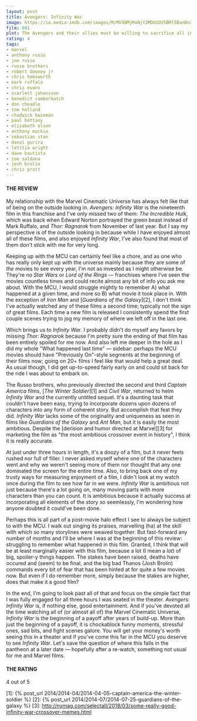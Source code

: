 ```yaml
---
layout: post
title: Avengers: Infinity War
image: https://ia.media-imdb.com/images/M/MV5BMjMxNjY2MDU1OV5BMl5BanBnXkFtZTgwNzY1MTUwNTM@._V1_UX182_CR0,0,182,268_AL_.jpg
film: 601
plot: The Avengers and their allies must be willing to sacrifice all in an attempt to defeat the powerful Thanos before his blitz of devastation and ruin puts an end to the universe.
rating: 4
tags:
- marvel
- anthony russo
- joe russo
- russo brothers
- robert downey jr
- chris hemsworth
- mark ruffalo
- chris evans
- scarlett johansson
- benedict cumberbatch
- don cheadle
- tom holland
- chadwick boseman
- paul bettany
- elizabeth olsen
- anthony mackie
- sebastian stan
- danai gurira
- letitia wright
- dave bautista
- zoe saldana
- josh brolin
- chris pratt
---
```


#### THE REVIEW
My relationship with the Marvel Cinematic Universe has always felt like that of being on the outside looking in. *Avengers: Infinity War* is the nineteenth film in this franchise and I've only missed two of them: *The Incredible Hulk*, which was back when Edward Norton portrayed the green beast instead of Mark Ruffalo, and *Thor: Ragnarok* from November of last year. But I say my perspective is of the outside looking in because while I have enjoyed almost all of these films, and also enjoyed *Infinity War*, I've also found that most of them don't stick with me for very long.

Keeping up with the MCU can certainly feel like a chore, and as one who has really only kept up with the universe mainly because they are some of *the* movies to see every year, I'm not as invested as I might otherwise be. They're no *Star Wars* or *Lord of the Rings* &mdash; franchises where I've seen the movies countless times and could recite almost any bit of info you ask me about. With the MCU, I would struggle mightly to remember A) what happened at a given time, and more so B) what movie it took place in. With the exception of *Iron Man* and [*Guardians of the Galaxy*][2], I don't think I've actually watched any of these films a second time; typically not the sign of great films. Each time a new film is released I consistently spend the first couple scenes trying to jog my memory of where we left off in the last one.

Which brings us to *Infinity War*. I probably didn't do myself any favors by missing *Thor: Ragnarok* because I'm pretty sure the ending of that film has been entirely spoiled for me now. And also left me deeper in the hole as I did my whole "What happened last time" &mdash; sidebar: perhaps the MCU movies should have "Previously On"-style segments at the beginning of their films now; going on 20+ films I feel like that would help a great deal. As usual though, I did get up-to-speed fairly early on and could sit back for the ride I was about to embark on.

The Russo brothers, who previously directed the second and third *Captain America* films, [*The Winter Soldier*][1] and *Civil War*, returned to helm *Infinity War* and the currently untitled sequel. It's a daunting task that couldn't have been easy, trying to incorporate dozens upon dozens of characters into any form of coherent story. But accomplish that feat they did. *Infinity War* lacks some of the originality and uniqueness as seen in films like *Guardians of the Galaxy* and *Ant Man*, but it is easily the most ambitious. Despite the [derision and humor directed at Marvel][3] for marketing the film as "the most ambitious crossover event in history", I think it is really accurate.

At just under three hours in length, it's a doozy of a film, but it never feels rushed nor full of filler. I never asked myself where one of the characters went and why we weren't seeing more of them nor thought that any one dominated the screen for the entire time. Also, to bring back one of my trusty ways for measuring enjoyment of a film, I didn't look at my watch once during the film to see how far in we were. *Infinity War* is ambitious not just because there's a lot going on, many moving parts with more characters than you can count. It is ambitious because it actually success at incorporating all elements of the story so seemlessly, I'm wondering how anyone doubted it could've been done.

Perhaps this is all part of a post-movie halo effect I see to always be subject to with the MCU. I walk out singing its praises, marvelling (ha) at the skill with which so many storylines were weaved together. But fast-forward any number of months and I'll be where I was at the beginning of this review: struggling to remember what happened in this film. Granted, I think that will be at least marginally easier with this film, because a lot (I mean a *lot*) of big, spoiler-y things happen. The stakes have been raised, deaths have occured and (seem) to be final, and the big bad Thanos (Josh Brolin) commands every bit of fear that has been hinted at for quite a few movies now. But even if I do remember more, simply because the stakes are higher, does that make it a good film?

In the end, I'm going to look past all of that and focus on the simple fact that I was fully engaged for all three hours I was seated in the theater. *Avengers: Infinity War* is, if nothing else, good entertainment. And if you've devoted all the time watching all of (or almost all of) the Marvel Cinematic Universe, *Infinity War* is the beginning of a payoff after years of build-up. More than just the beginning of a payoff, it is chockablock funny moments, stressful ones, sad bits, and fight scenes galore. You will get your money's worth seeing this in a theater and if you've come this far in the MCU you deserve to see *Infinity War*. Let's save the question of where this falls in the pantheon at a later date &mdash; hopefully after a re-watch, something not usual for me and Marvel films.

#### THE RATING
4 out of 5

[1]: {% post_url 2014/2014-04/2014-04-05-captain-america-the-winter-soldier %}
[2]: {% post_url 2014/2014-07/2014-07-25-guardians-of-the-galaxy %}
[3]: http://nymag.com/selectall/2018/03/some-really-good-infinity-war-crossover-memes.html